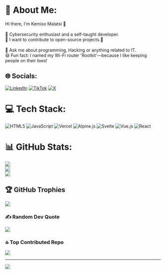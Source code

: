 # 💫 About Me:
Hi there, I'm Kemiso Malatsi 👋<br><br>🔭 Cybersecurity enthusiast and a self-taught developer.<br>🌱 I want to contribute to open-source projects.🤔<br><br>💬 Ask me about programming, Hacking or anything related to IT.<br>😄 Fun fact: I named my Wi-Fi router 'Rootkit'—because I like keeping people on their toes!


## 🌐 Socials:
[![LinkedIn](https://img.shields.io/badge/LinkedIn-%230077B5.svg?logo=linkedin&logoColor=white)](https://linkedin.com/in/https://www.linkedin.com/in/kemiso-malatsi-4673022b8/) [![TikTok](https://img.shields.io/badge/TikTok-%23000000.svg?logo=TikTok&logoColor=white)](https://tiktok.com/@https://www.tiktok.com/@kemisoengineer?_t=8pJ7dXBvs0b&_r=1) [![X](https://img.shields.io/badge/X-black.svg?logo=X&logoColor=white)](https://x.com/https://x.com/KemisoEngineer?t=_tTl_ZLAlbKQ5SCTK0SDow&s=09) 

# 💻 Tech Stack:
![HTML5](https://img.shields.io/badge/html5-%23E34F26.svg?style=for-the-badge&logo=html5&logoColor=white) ![JavaScript](https://img.shields.io/badge/javascript-%23323330.svg?style=for-the-badge&logo=javascript&logoColor=%23F7DF1E) ![Vercel](https://img.shields.io/badge/vercel-%23000000.svg?style=for-the-badge&logo=vercel&logoColor=white) ![Alpine.js](https://img.shields.io/badge/alpinejs-white.svg?style=for-the-badge&logo=alpinedotjs&logoColor=%238BC0D0) ![Svelte](https://img.shields.io/badge/svelte-%23f1413d.svg?style=for-the-badge&logo=svelte&logoColor=white) ![Vue.js](https://img.shields.io/badge/vue.js-%2335495e.svg?style=for-the-badge&logo=vuedotjs&logoColor=%234FC08D) ![React](https://img.shields.io/badge/react-%2320232a.svg?style=for-the-badge&logo=react&logoColor=%2361DAFB)
# 📊 GitHub Stats:
![](https://github-readme-stats.vercel.app/api?username=KemisoMalatsi&theme=dark&hide_border=false&include_all_commits=false&count_private=false)<br/>
![](https://github-readme-streak-stats.herokuapp.com/?user=KemisoMalatsi&theme=dark&hide_border=false)<br/>
![](https://github-readme-stats.vercel.app/api/top-langs/?username=KemisoMalatsi&theme=dark&hide_border=false&include_all_commits=false&count_private=false&layout=compact)

## 🏆 GitHub Trophies
![](https://github-profile-trophy.vercel.app/?username=KemisoMalatsi&theme=radical&no-frame=false&no-bg=true&margin-w=4)

### ✍️ Random Dev Quote
![](https://quotes-github-readme.vercel.app/api?type=horizontal&theme=radical)

### 🔝 Top Contributed Repo
![](https://github-contributor-stats.vercel.app/api?username=KemisoMalatsi&limit=5&theme=dark&combine_all_yearly_contributions=true)

---
[![](https://visitcount.itsvg.in/api?id=KemisoMalatsi&icon=0&color=0)](https://visitcount.itsvg.in)

<!-- Proudly created with GPRM ( https://gprm.itsvg.in ) -->
